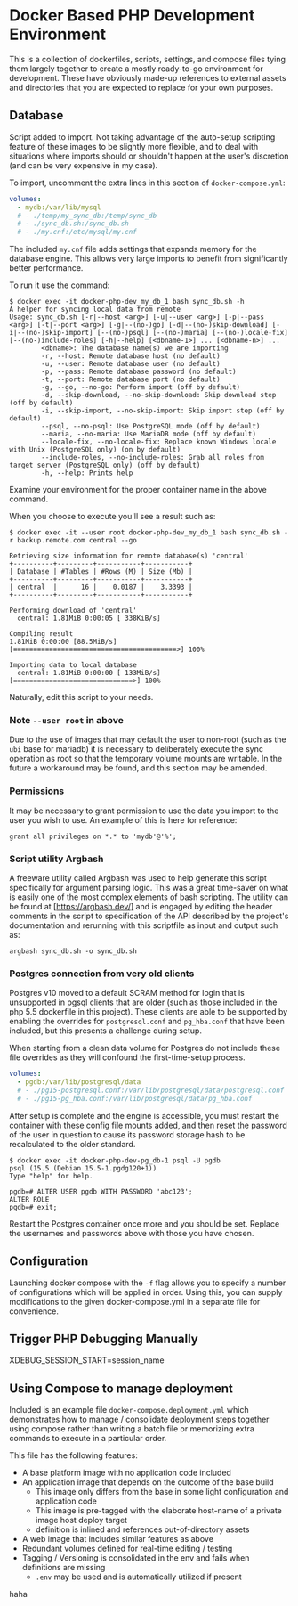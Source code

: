 # Docker Based PHP Development Environment

This is a collection of dockerfiles, scripts, settings, and compose files tying
them largely together to create a mostly ready-to-go environment for
development. These have obviously made-up references to external assets and
directories that you are expected to replace for your own purposes.

## Database

Script added to import. Not taking advantage of the auto-setup scripting
feature of these images to be slightly more flexible, and to deal with
situations where imports should or shouldn't happen at the user's discretion
(and can be very expensive in my case).

To import, uncomment the extra lines in this section of `docker-compose.yml`:

```yaml
volumes:
  - mydb:/var/lib/mysql
  # - ./temp/my_sync_db:/temp/sync_db
  # - ./sync_db.sh:/sync_db.sh
  # - ./my.cnf:/etc/mysql/my.cnf
```

The included `my.cnf` file adds settings that expands memory for the database
engine. This allows very large imports to benefit from significantly better
performance.

To run it use the command:

```console
$ docker exec -it docker-php-dev_my_db_1 bash sync_db.sh -h
A helper for syncing local data from remote
Usage: sync_db.sh [-r|--host <arg>] [-u|--user <arg>] [-p|--pass <arg>] [-t|--port <arg>] [-g|--(no-)go] [-d|--(no-)skip-download] [-i|--(no-)skip-import] [--(no-)psql] [--(no-)maria] [--(no-)locale-fix] [--(no-)include-roles] [-h|--help] [<dbname-1>] ... [<dbname-n>] ...
        <dbname>: The database name(s) we are importing
        -r, --host: Remote database host (no default)
        -u, --user: Remote database user (no default)
        -p, --pass: Remote database password (no default)
        -t, --port: Remote database port (no default)
        -g, --go, --no-go: Perform import (off by default)
        -d, --skip-download, --no-skip-download: Skip download step (off by default)
        -i, --skip-import, --no-skip-import: Skip import step (off by default)
        --psql, --no-psql: Use PostgreSQL mode (off by default)
        --maria, --no-maria: Use MariaDB mode (off by default)
        --locale-fix, --no-locale-fix: Replace known Windows locale with Unix (PostgreSQL only) (on by default)
        --include-roles, --no-include-roles: Grab all roles from target server (PostgreSQL only) (off by default)
        -h, --help: Prints help
```

Examine your environment for the proper container name in the above command.

When you choose to execute you'll see a result such as:

```console
$ docker exec -it --user root docker-php-dev_my_db_1 bash sync_db.sh -r backup.remote.com central --go

Retrieving size information for remote database(s) 'central'
+----------+---------+-----------+-----------+
| Database | #Tables | #Rows (M) | Size (Mb) |
+----------+---------+-----------+-----------+
| central  |      16 |    0.0187 |    3.3393 |
+----------+---------+-----------+-----------+

Performing download of 'central'
  central: 1.81MiB 0:00:05 [ 338KiB/s]

Compiling result
1.81MiB 0:00:00 [88.5MiB/s] [=========================================>] 100%

Importing data to local database
  central: 1.81MiB 0:00:00 [ 133MiB/s] [==============================>] 100%
```

Naturally, edit this script to your needs.

### Note `--user root` in above

Due to the use of images that may default the user to non-root
(such as the `ubi` base for mariadb) it is necessary to deliberately
execute the sync operation as root so that the temporary volume mounts
are writable. In the future a workaround may be found, and this section
may be amended.

### Permissions

It may be necessary to grant permission to use the data you import to the user
you wish to use. An example of this is here for reference:

```mysql
grant all privileges on *.* to 'mydb'@'%';
```

### Script utility Argbash

A freeware utility called Argbash was used to help generate this script
specifically for argument parsing logic. This was a great time-saver on what is
easily one of the most complex elements of bash scripting. The utility can be
found at [https://argbash.dev/] and is engaged by editing the header comments
in the script to specification of the API described by the project's
documentation and rerunning with this scriptfile as input and output such as:

```console
argbash sync_db.sh -o sync_db.sh
```

### Postgres connection from very old clients

Postgres v10 moved to a default SCRAM method for login that is unsupported in
pgsql clients that are older (such as those included in the php 5.5 dockerfile
in this project). These clients are able to be supported by enabling the
overrides for `postgresql.conf` and `pg_hba.conf` that have been included, but
this presents a challenge during setup.

When starting from a clean data volume for Postgres do not include these file
overrides as they will confound the first-time-setup process.

```yaml
volumes:
  - pgdb:/var/lib/postgresql/data
  # - ./pg15-postgresql.conf:/var/lib/postgresql/data/postgresql.conf
  # - ./pg15-pg_hba.conf:/var/lib/postgresql/data/pg_hba.conf
```

After setup is complete and the engine is accessible, you must restart the
container with these config file mounts added, and then reset the password of
the user in question to cause its password storage hash to be recalculated to
the older standard.

```console
$ docker exec -it docker-php-dev-pg_db-1 psql -U pgdb
psql (15.5 (Debian 15.5-1.pgdg120+1))
Type "help" for help.

pgdb=# ALTER USER pgdb WITH PASSWORD 'abc123';
ALTER ROLE
pgdb=# exit;
```

Restart the Postgres container once more and you should be set. Replace the
usernames and passwords above with those you have chosen.

## Configuration

Launching docker compose with the `-f` flag allows you to specify a number of
configurations which will be applied in order. Using this, you can supply
modifications to the given docker-compose.yml in a separate file for
convenience.

## Trigger PHP Debugging Manually

XDEBUG_SESSION_START=session_name

## Using Compose to manage deployment

Included is an example file `docker-compose.deployment.yml` which demonstrates
how to manage / consolidate deployment steps together using compose rather than
writing a batch file or memorizing extra commands to execute in a particular
order.

This file has the following features:

- A base platform image with no application code included
- An application image that depends on the outcome of the base build
  - This image only differs from the base in some light configuration and
    application code
  - This image is pre-tagged with the elaborate host-name of a private image
    host deploy target
  - definition is inlined and references out-of-directory assets
- A web image that includes similar features as above
- Redundant volumes defined for real-time editing / testing
- Tagging / Versioning is consolidated in the env and fails when definitions
  are missing
  - `.env` may be used and is automatically utilized if present

haha
